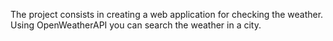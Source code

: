 The project consists in creating a web application for checking the weather. Using OpenWeatherAPI you can search the weather in a city.
